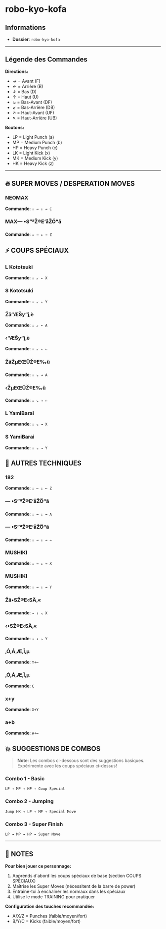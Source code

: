 # robo-kyo-kofa

## Informations
- **Dossier**: `robo-kyo-kofa`

---

## Légende des Commandes

**Directions:**
- → = Avant (F)
- ← = Arrière (B)
- ↓ = Bas (D)
- ↑ = Haut (U)
- ↘ = Bas-Avant (DF)
- ↙ = Bas-Arrière (DB)
- ↗ = Haut-Avant (UF)
- ↖ = Haut-Arrière (UB)

**Boutons:**
- LP = Light Punch (a)
- MP = Medium Punch (b)
- HP = Heavy Punch (c)
- LK = Light Kick (x)
- MK = Medium Kick (y)
- HK = Heavy Kick (z)

---

## 🔥 SUPER MOVES / DESPERATION MOVES

### NEOMAX
**Commande**: `↓ → ↓ → C`

### MAX— •S”ªŽ®E‘åŽÖ“ã
**Commande**: `↓ → ↓ → Z`


## ⚡ COUPS SPÉCIAUX

### L Kototsuki
**Commande**: `↓ ↙ ← X`

### S Kototsuki
**Commande**: `↓ ↙ ← Y`

### Žã“ÆŠy“j‚è
**Commande**: `↓ ↙ ← A`

### ‹­“ÆŠy“j‚è
**Commande**: `↓ ↙ ← ←`

### ŽãŽµEŒÜŽ®E‰ü
**Commande**: `↓ ↘ → A`

### ‹­ŽµEŒÜŽ®E‰ü
**Commande**: `↓ ↘ → ←`

### L YamiBarai
**Commande**: `↓ ↘ → X`

### S YamiBarai
**Commande**: `↓ ↘ → Y`


## 🎯 AUTRES TECHNIQUES

### 182
**Commande**: `↓ ← ↓ ← Z`

### — •S”ªŽ®E‘åŽÖ“ã
**Commande**: `↓ → ↓ → A`

### — •S”ªŽ®E‘åŽÖ“ã
**Commande**: `↓ → ↓ → ←`

### MUSHIKI
**Commande**: `↓ → ↓ → X`

### MUSHIKI
**Commande**: `↓ → ↓ → Y`

### Žã•SŽ®E‹SÄ‚«
**Commande**: `→ ↓ ↘ X`

### ‹­•SŽ®E‹SÄ‚«
**Commande**: `→ ↓ ↘ Y`

### ‚Ó‚Á‚Æ‚Î‚µ
**Commande**: `Y+←`

### ‚Ó‚Á‚Æ‚Î‚µ
**Commande**: `C`

### x+y
**Commande**: `X+Y`

### a+b
**Commande**: `A+←`


## 💥 SUGGESTIONS DE COMBOS

> **Note**: Les combos ci-dessous sont des suggestions basiques. Expérimente avec les coups spéciaux ci-dessus!

### Combo 1 - Basic
```
LP → MP → HP → Coup Spécial
```

### Combo 2 - Jumping
```
Jump HK → LP → MP → Special Move
```

### Combo 3 - Super Finish
```
LP → MP → HP → Super Move
```

---

## 📝 NOTES

**Pour bien jouer ce personnage:**
1. Apprends d'abord les coups spéciaux de base (section COUPS SPÉCIAUX)
2. Maîtrise les Super Moves (nécessitent de la barre de power)
3. Entraîne-toi à enchaîner les normaux dans les spéciaux
4. Utilise le mode TRAINING pour pratiquer

**Configuration des touches recommandée:**
- A/X/Z = Punches (faible/moyen/fort)
- B/Y/C = Kicks (faible/moyen/fort)

